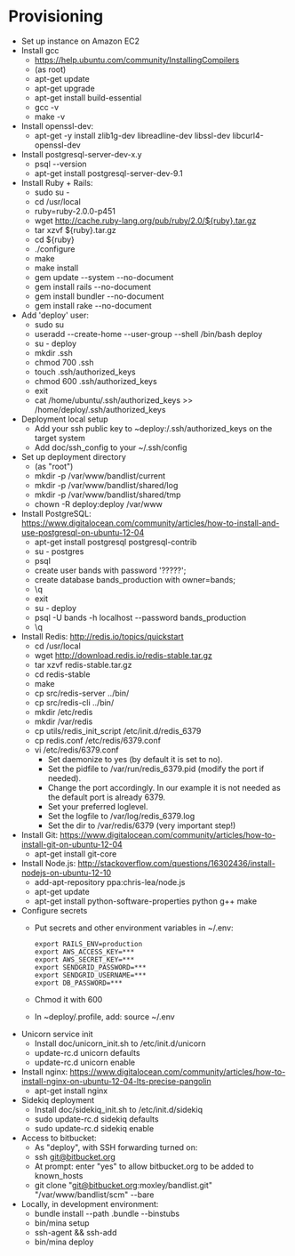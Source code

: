 # Provisioning

* Set up instance on Amazon EC2
* Install gcc
  * https://help.ubuntu.com/community/InstallingCompilers
  * (as root)
  * apt-get update
  * apt-get upgrade
  * apt-get install build-essential
  * gcc -v
  * make -v
* Install openssl-dev:
  * apt-get -y install zlib1g-dev libreadline-dev libssl-dev libcurl4-openssl-dev
* Install postgresql-server-dev-x.y
  * psql --version
  * apt-get install postgresql-server-dev-9.1
* Install Ruby + Rails:
  * sudo su -
  * cd /usr/local
  * ruby=ruby-2.0.0-p451
  * wget http://cache.ruby-lang.org/pub/ruby/2.0/${ruby}.tar.gz
  * tar xzvf ${ruby}.tar.gz
  * cd ${ruby}
  * ./configure
  * make
  * make install
  * gem update --system --no-document
  * gem install rails --no-document
  * gem install bundler --no-document
  * gem install rake --no-document
* Add 'deploy' user:
  * sudo su
  * useradd --create-home --user-group --shell /bin/bash deploy
  * su - deploy
  * mkdir .ssh
  * chmod 700 .ssh
  * touch .ssh/authorized_keys
  * chmod 600 .ssh/authorized_keys
  * exit
  * cat /home/ubuntu/.ssh/authorized_keys >> /home/deploy/.ssh/authorized_keys
* Deployment local setup
  * Add your ssh public key to ~deploy:/.ssh/authorized_keys on the target system
  * Add doc/ssh_config to your ~/.ssh/config
* Set up deployment directory
  * (as "root")
  * mkdir -p /var/www/bandlist/current
  * mkdir -p /var/www/bandlist/shared/log
  * mkdir -p /var/www/bandlist/shared/tmp
  * chown -R deploy:deploy /var/www
* Install PostgreSQL: https://www.digitalocean.com/community/articles/how-to-install-and-use-postgresql-on-ubuntu-12-04
  * apt-get install postgresql postgresql-contrib
  * su - postgres
  * psql
  * create user bands with password '?????';
  * create database bands_production with owner=bands;
  * \q
  * exit
  * su - deploy
  * psql -U bands -h localhost --password bands_production
  * \q
* Install Redis: http://redis.io/topics/quickstart
  * cd /usr/local
  * wget http://download.redis.io/redis-stable.tar.gz
  * tar xzvf redis-stable.tar.gz
  * cd redis-stable
  * make
  * cp src/redis-server ../bin/
  * cp src/redis-cli ../bin/
  * mkdir /etc/redis
  * mkdir /var/redis
  * cp utils/redis_init_script /etc/init.d/redis_6379
  * cp redis.conf /etc/redis/6379.conf
  * vi /etc/redis/6379.conf
    * Set daemonize to yes (by default it is set to no).
    * Set the pidfile to /var/run/redis_6379.pid (modify the port if needed).
    * Change the port accordingly. In our example it is not needed as the default port is already 6379.
    * Set your preferred loglevel.
    * Set the logfile to /var/log/redis_6379.log
    * Set the dir to /var/redis/6379 (very important step!)
* Install Git: https://www.digitalocean.com/community/articles/how-to-install-git-on-ubuntu-12-04
  * apt-get install git-core
* Install Node.js: http://stackoverflow.com/questions/16302436/install-nodejs-on-ubuntu-12-10
  * add-apt-repository ppa:chris-lea/node.js
  * apt-get update
  * apt-get install python-software-properties python g++ make
* Configure secrets
  * Put secrets and other environment variables in ~/.env:

    ```
    export RAILS_ENV=production
    export AWS_ACCESS_KEY=***
    export AWS_SECRET_KEY=***
    export SENDGRID_PASSWORD=***
    export SENDGRID_USERNAME=***
    export DB_PASSWORD=***
    ```
  * Chmod it with 600
  * In ~deploy/.profile, add: source ~/.env
* Unicorn service init
  * Install doc/unicorn_init.sh to /etc/init.d/unicorn
  * update-rc.d unicorn defaults
  * update-rc.d unicorn enable
* Install nginx: https://www.digitalocean.com/community/articles/how-to-install-nginx-on-ubuntu-12-04-lts-precise-pangolin
  * apt-get install nginx
* Sidekiq deployment
  * Install doc/sidekiq_init.sh to /etc/init.d/sidekiq
  * sudo update-rc.d sidekiq defaults
  * sudo update-rc.d sidekiq enable
* Access to bitbucket:
  * As "deploy", with SSH forwarding turned on:
  * ssh git@bitbucket.org
  * At prompt: enter "yes" to allow bitbucket.org to be added to known_hosts
  * git clone "git@bitbucket.org:moxley/bandlist.git" "/var/www/bandlist/scm" --bare
* Locally, in development environment:
  * bundle install --path .bundle --binstubs
  * bin/mina setup
  * ssh-agent && ssh-add
  * bin/mina deploy
